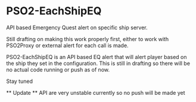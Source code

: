 # PSO2-EachShipEQ
API based Emergency Quest alert on specific ship server.

Still drafting on making this work properly first, either to work with PSO2Proxy or external alert for each call is made.

PSO2-EachShipEQ is an API based EQ alert that will alert player based on the ship they set in the configuration.
This is still in drafting so there will be no actual code running or push as of now.

Stay tuned

** Update **
API are very unstable currently so no push will be made yet
